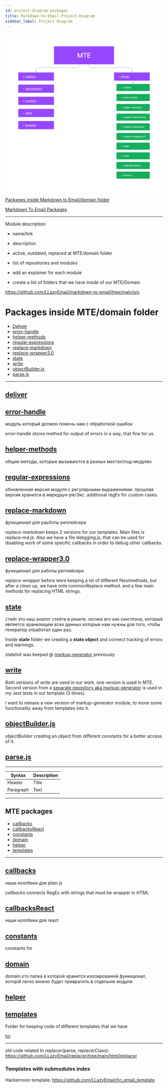```yaml
---
id: project-diagram-packages
title: Markdown-to-Email-Project-Diagram
sidebar_label: Project Diagram
---
```



![MTE Packages](https://raw.githubusercontent.com/LLazyEmail/creative/main/MTEPackages.png)


<!-- [Purpose](#purpose) -->

<!-- [Scope](#scope) -->

[Packages inside Markdown to Email/domain folder](#packages-inside-mtedomain-folder)

[Markdown To Email Packages](#mte-packages)



---


Module description:


- name/link
- description
- active, outdated, replaced at MTE/domain folder



- list of repositories and modules



- add an explainer for each module

- create a list of folders that we have inside of our MTE/Domain


https://github.com/LLazyEmail/markdown-to-email/tree/main/src


# Packages inside MTE/domain folder

- [Deliver](#deliver)
- [error-handle](#error-handle)
- [helper-methods](#helper-methods)
- [regular-expressions](#regular-expressions)
- [replace-markdown](#replace-markdown)
- [replace-wrapper3.0](#replace-wrapper3.0)
- [state](#state)
- [write](#write)
- [objectBuilder.js](#objectBuilder.js)
- [parse.js](#parse.js)

---

## [deliver](https://github.com/LLazyEmail/markdown-to-email/tree/main/src/domain/deliver)


## [error-handle](https://github.com/LLazyEmail/markdown-to-email/tree/main/src/domain/error-handle)
модуль который должен помочь нам с обработкой ошибок


error-handle stores method for output of errors in a way, that fine for us.


## [helper-methods](https://github.com/LLazyEmail/markdown-to-email/tree/main/src/domain/helper-methods)
общие методы, которые вызываются в разных местах\под-модулях

## [regular-expressions](https://github.com/LLazyEmail/markdown-to-email/tree/main/src/domain/regular-expressions)
обновленная версия модуля с регулярными выражениями. прошлая версия хранится в маркдаун-регЭкс.
additional regEx for custom cases.

## [replace-markdown](https://github.com/LLazyEmail/markdown-to-email/tree/main/src/domain/replace-markdown)
функционал для раьботы реплейсера


_replace-markdown_ keeps 2 versions for our templates. Main files is replace-md.js. Also we have a file debgging.js, that can be used for disabling work of some specific callbacks in order to debug other callbacks.



## [replace-wrapper3.0](https://github.com/LLazyEmail/markdown-to-email/tree/main/src/domain/replace-wrapper3.0)
функционал для работы реплейсера


_replace-wrapper_ before were keeping a lot of different files/methods, but after a clean up, we have onle commonReplace method. and a few main methods for replacing HTML strings.


## [state](https://github.com/LLazyEmail/markdown-to-email/tree/main/src/domain/state)
стейт это наш аналог стейта в реакте. 
логика его как синглтона, который является хранилищем всех данных которые нам нужны для того, чтобы генератор отработал один раз.


Inside **state** folder we creating a **state object** and connect tracking of errors and warnings.

stateInit was keeped @ [markup-generator](https://github.com/LLazyEmail/markup-generator) previously 


## [write](https://github.com/LLazyEmail/markdown-to-email/tree/main/src/domain/write)


Both versions of _write_ are used in our work. one version is used in MTE. 
Second version from a [separate repository aka markup-generator](https://github.com/LLazyEmail/markup-generator) is used in my Jest tests in our template (3 times).

I want to release a new version of markup-generator module, to move some functionality away from templates into it.


## [objectBuilder.js](https://github.com/LLazyEmail/markdown-to-email/blob/main/src/domain/objectBuilder.js)

_objectBuilder_ creating an object from different constants for a better access of it.


## [parse.js](https://github.com/LLazyEmail/markdown-to-email/blob/main/src/domain/parse.js)


---
| Syntax      | Description |
| ----------- | ----------- |
| Header      | Title       |
| Paragraph   | Text        |

---

## MTE packages


- [callbacks](#callbacks)
- [callbacksReact](#callbacksReact)
- [constants](#constants)
- [domain](#domain)
- [helper](#helper)
- [templates](#templates)

---

## [callbacks](https://github.com/LLazyEmail/markdown-to-email/tree/main/src/callbacks)
наши коллбеки для plain js 


_callbacks_ connects RegEx with strings that must be wrapper in HTML

## [callbacksReact](https://github.com/LLazyEmail/markdown-to-email/tree/main/src/callbacksReact)
наши коллбеки для react


## [constants](https://github.com/LLazyEmail/markdown-to-email/tree/main/src/constants)
constants for 


## [domain](https://github.com/LLazyEmail/markdown-to-email/tree/main/src/domain)
domain єто папка в которой хранится изолированній функицонал, которій легко можно будет превратить в отдельніе модули

## [helper](https://github.com/LLazyEmail/markdown-to-email/tree/main/src/helper)


## [templates](https://github.com/LLazyEmail/markdown-to-email/tree/main/src/templates)
Folder for keeping code of different templates that we have


[hn](https://github.com/LLazyEmail/hn_email_template/blob/main/README.md)

---

old code related to replacer(parse, replacerClass): https://github.com/LLazyEmail/replacer/tree/main/html/replacer




### Templates with submodules index


Hackernoon template: https://github.com/LLazyEmail/hn_email_template


